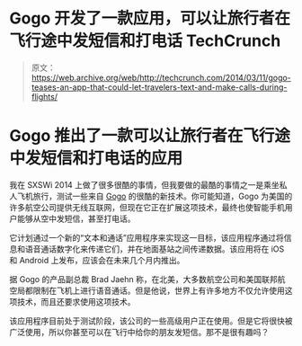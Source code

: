 # Gogo 开发了一款应用，可以让旅行者在飞行途中发短信和打电话 TechCrunch

> 原文：<https://web.archive.org/web/http://techcrunch.com/2014/03/11/gogo-teases-an-app-that-could-let-travelers-text-and-make-calls-during-flights/>

# Gogo 推出了一款可以让旅行者在飞行途中发短信和打电话的应用

我在 SXSWi 2014 上做了很多很酷的事情，但我要做的最酷的事情之一是乘坐私人飞机旅行，测试一些来自 [Gogo](https://web.archive.org/web/20230128092314/http://www.gogoair.com/) 的很酷的新技术。你可能知道，Gogo 为美国的许多航空公司提供无线互联网，但现在它正在扩展这项技术，最终也使智能手机用户能够从空中发短信，甚至打电话。

它计划通过一个新的“文本和通话”应用程序来实现这一目标，该应用程序通过将信息和语音通话数字化来传递它们，并在地面基站之间传递数据。该应用将在 iOS 和 Android 上发布，应该会在未来几个月内推出。

据 Gogo 的产品副总裁 Brad Jaehn 称，在北美，大多数航空公司和美国联邦航空局都限制在飞机上进行语音通话。但是他说，世界上有许多地方不仅允许使用这项技术，而且还要求使用这项技术。

该应用程序目前处于测试阶段，该公司的一些高级用户正在使用。但是它将很快被广泛使用，所以你甚至可以在飞行中给你的朋友发短信。那不是很有趣吗？